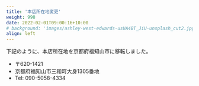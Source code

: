 ```yaml
---
title: '本店所在地変更'
weight: 998
date: 2022-02-01T09:00:16+10:00
# background: 'images/ashley-west-edwards-usUA4BT_JiU-unsplash_cut2.jpg'
align: left
---
```




下記のように、本店所在地を京都府福知山市に移転しました。

- 〒620-1421
- 京都府福知山市三和町大身1305番地
- Tel: 090-5058-4334
